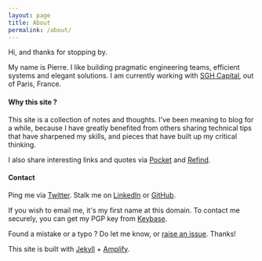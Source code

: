 ```yaml
---
layout: page
title: About
permalink: /about/
---
```


Hi, and thanks for stopping by.

My name is Pierre. I like building pragmatic engineering teams, efficient systems and elegant solutions. I am currently working with [SGH Capital](http://www.sghcapital.com/), out of Paris, France.

#### Why this site ?

This site is a collection of notes and thoughts. I've been meaning to blog for a while, because I have greatly benefited from others sharing technical tips that have sharpened my skills, and pieces that have built up my critical thinking.

I also share interesting links and quotes via [Pocket](https://getpocket.com/@lavaux "Pierre Lavaux on Pocket") and [Refind](https://refind.com/prlvx "Pierre Lavaux on Refind").

#### Contact

Ping me via [Twitter](https://twitter.com/prlvx "Pierre Lavaux on Twitter"). Stalk me on [LinkedIn](https://www.linkedin.com/in/pierrelavaux "Pierre Lavaux on LinkedIn") or [GitHub](https://github.com/PierreLvx "Pierre Lavaux on GitHub").

If you wish to email me, it's my first name at this domain. To contact me securely, you can get my PGP key from [Keybase](https://keybase.io/pierrelavaux/pgp_keys.asc).

Found a mistake or a typo ? Do let me know, or [raise an issue](https://github.com/PierreLvx/lavaux.lv/issues). Thanks!

This site is built with [Jekyll](http://jekyllrb.com) + [Amplify](https://github.com/PierreLvx/lavaux.lv).
